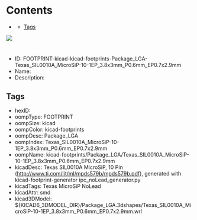 



Contents
========

* [](#)
	* [Tags](#tags)
  
![][im]
# 

- ID: FOOTPRINT-kicad-kicad-footprints-Package_LGA-Texas_SIL0010A_MicroSiP-10-1EP_3.8x3mm_P0.6mm_EP0.7x2.9mm
- Name: 
- Description: 

## Tags

- hexID: 
- oompType: FOOTPRINT
- oompSize: kicad
- oompColor: kicad-footprints
- oompDesc: Package_LGA
- oompIndex: Texas_SIL0010A_MicroSiP-10-1EP_3.8x3mm_P0.6mm_EP0.7x2.9mm
- oompName: kicad-footprints/Package_LGA/Texas_SIL0010A_MicroSiP-10-1EP_3.8x3mm_P0.6mm_EP0.7x2.9mm
- kicadDesc: Texas SIL0010A MicroSiP, 10 Pin (http://www.ti.com/lit/ml/mpds579b/mpds579b.pdf), generated with kicad-footprint-generator ipc_noLead_generator.py
- kicadTags: Texas MicroSiP NoLead
- kicadAttr: smd
- kicad3DModel: ${KICAD6_3DMODEL_DIR}/Package_LGA.3dshapes/Texas_SIL0010A_MicroSiP-10-1EP_3.8x3mm_P0.6mm_EP0.7x2.9mm.wrl



[im]: image.png
